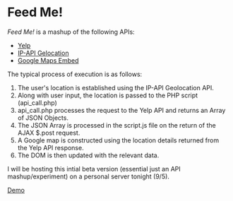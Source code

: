 Feed Me!
========

*Feed Me!* is a mashup of the following APIs:

* [Yelp](http://www.yelp.com/developers/documentation)
* [IP-API Gelocation](http://ip-api.com)
* [Google Maps Embed](https://developers.google.com/maps/documentation/embed/guide)

The typical process of execution is as follows:

1. The user's location is established using the IP-API Geolocation API.
2. Along with user input, the location is passed to the PHP script (api_call.php)
3. api_call.php processes the request to the Yelp API and returns an Array of JSON Objects.
4. The JSON Array is processed in the script.js file on the return of the AJAX $.post request.
5. A Google map is constructed using the location details returned from the Yelp API response.
6. The DOM is then updated with the relevant data.

I will be hosting this intial beta version (essential just an API mashup/experiment) on a personal server tonight (9/5).

[Demo](http://feed-me.paultheberge.com)

